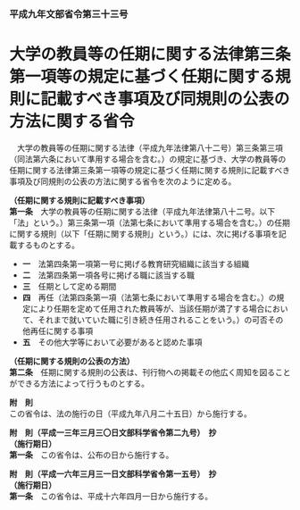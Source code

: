 ### 平成九年文部省令第三十三号  
# 大学の教員等の任期に関する法律第三条第一項等の規定に基づく任期に関する規則に記載すべき事項及び同規則の公表の方法に関する省令  
　大学の教員等の任期に関する法律（平成九年法律第八十二号）第三条第三項（同法第六条において準用する場合を含む。）の規定に基づき、大学の教員等の任期に関する法律第三条第一項等の規定に基づく任期に関する規則に記載すべき事項及び同規則の公表の方法に関する省令を次のように定める。  
  
**（任期に関する規則に記載すべき事項）**  
**第一条**　大学の教員等の任期に関する法律（平成九年法律第八十二号。以下「法」という。）第三条第一項（法第七条において準用する場合を含む。）の任期に関する規則（以下「任期に関する規則」という。）には、次に掲げる事項を記載するものとする。  
* **一**　法第四条第一項第一号に掲げる教育研究組織に該当する組織  
* **二**　法第四条第一項各号に掲げる職に該当する職  
* **三**　任期として定める期間  
* **四**　再任（法第四条第一項（法第七条において準用する場合を含む。）の規定により任期を定めて任用された教員等が、当該任期が満了する場合において、それまで就いていた職に引き続き任用されることをいう。）の可否その他再任に関する事項  
* **五**　その他大学等において必要があると認めた事項  
  
**（任期に関する規則の公表の方法）**  
**第二条**　任期に関する規則の公表は、刊行物への掲載その他広く周知を図ることができる方法によって行うものとする。  
  
**附　則**  
この省令は、法の施行の日（平成九年八月二十五日）から施行する。  
  
**附　則（平成一三年三月三〇日文部科学省令第二九号）　抄**  
**（施行期日）**  
**第一条**　この省令は、公布の日から施行する。  
  
**附　則（平成一六年三月三一日文部科学省令第一五号）　抄**  
**（施行期日）**  
**第一条**　この省令は、平成十六年四月一日から施行する。  
  
